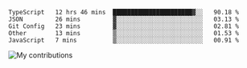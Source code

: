 <!--START_SECTION:waka-->
```text
TypeScript   12 hrs 46 mins  ██████████████████████▓░░   90.18 % 
JSON         26 mins         ▓░░░░░░░░░░░░░░░░░░░░░░░░   03.13 % 
Git Config   23 mins         ▓░░░░░░░░░░░░░░░░░░░░░░░░   02.81 % 
Other        13 mins         ▒░░░░░░░░░░░░░░░░░░░░░░░░   01.53 % 
JavaScript   7 mins          ▒░░░░░░░░░░░░░░░░░░░░░░░░   00.91 % 
```
<!--END_SECTION:waka-->
<img src="https://github-readme-streak-stats.herokuapp.com/?user=pahas&theme=white" alt="My contributions" />

